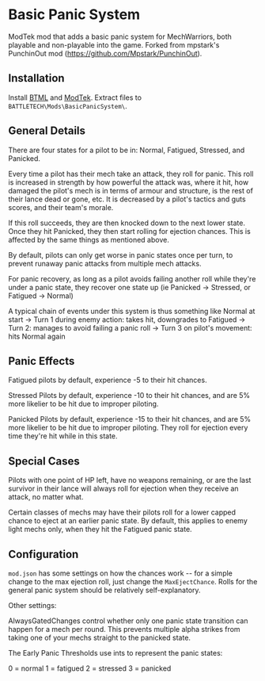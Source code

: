 # Basic Panic System
ModTek mod that adds a basic panic system for MechWarriors, both playable and non-playable into the game. Forked from mpstark's PunchinOut mod (https://github.com/Mpstark/PunchinOut).

## Installation

Install [BTML](https://github.com/janxious/BattleTechModLoader) and [ModTek](https://github.com/janxious/ModTek). Extract files to `BATTLETECH\Mods\BasicPanicSystem\`.

## General Details

There are four states for a pilot to be in: Normal, Fatigued, Stressed, and Panicked.

Every time a pilot has their mech take an attack, they roll for panic. This roll is increased in strength by how powerful the attack was, where it hit, how damaged the pilot's mech is in terms of armour and structure, is the rest of their lance dead or gone, etc. It is decreased by a pilot's tactics and guts scores, and their team's morale.

If this roll succeeds, they are then knocked down to the next lower state. Once they hit Panicked, they then start rolling for ejection chances. This is affected by the same things as mentioned above.

By default, pilots can only get worse in panic states once per turn, to prevent runaway panic attacks from multiple mech attacks.

For panic recovery, as long as a pilot avoids failing another roll while they're under a panic state, they recover one state up (ie Panicked -> Stressed, or Fatigued -> Normal)

A typical chain of events under this system is thus something like Normal at start -> Turn 1 during enemy action: takes hit, downgrades to Fatigued -> Turn 2: manages to avoid failing a panic roll -> Turn 3 on pilot's movement: hits Normal again

## Panic Effects

Fatigued pilots by default, experience -5 to their hit chances.

Stressed Pilots by default, experience -10 to their hit chances, and are 5% more likelier to be hit due to improper piloting.

Panicked Pilots by default, experience -15 to their hit chances, and are 5% more likelier to be hit due to improper piloting. They roll for ejection every time they're hit while in this state.

## Special Cases
Pilots with one point of HP left, have no weapons remaining, or are the last survivor in their lance will always roll for ejection when they receive an attack, no matter what.

Certain classes of mechs may have their pilots roll for a lower capped chance to eject at an earlier panic state. By default, this applies to enemy light mechs only, when they hit the Fatigued panic state.


## Configuration

`mod.json` has some settings on how the chances work -- for a simple change to the max ejection roll, just change the `MaxEjectChance`. Rolls for the general panic system should be relatively self-explanatory.

Other settings:

AlwaysGatedChanges control whether only one panic state transition can happen for a mech per round. This prevents multiple alpha strikes from taking one of your mechs straight to the panicked state.

The Early Panic Thresholds use ints to represent the panic states:

0 = normal
1 = fatigued
2 = stressed
3 = panicked
